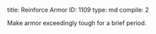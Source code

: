 title:          Reinforce Armor
ID:             1109
type:           md
compile:        2



Make armor exceedingly tough for a brief period.